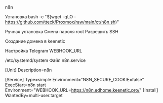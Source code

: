 n8n

Установка
bash -c "$(wget -qLO - https://github.com/tteck/Proxmox/raw/main/ct/n8n.sh)"

Ручная установка
Смена пароля root
Разрешить SSH

Создание домена в keenetic


Настройка Telegram
WEBHOOK_URL

/etc/systemd/system
Файл n8n.service

[Unit]
Description=n8n

[Service]
Type=simple
Environment="N8N_SECURE_COOKIE=false"
ExecStart=n8n start
Environment="WEBHOOK_URL=https://n8n.edhome.keenetic.pro/"
[Install]
WantedBy=multi-user.target
